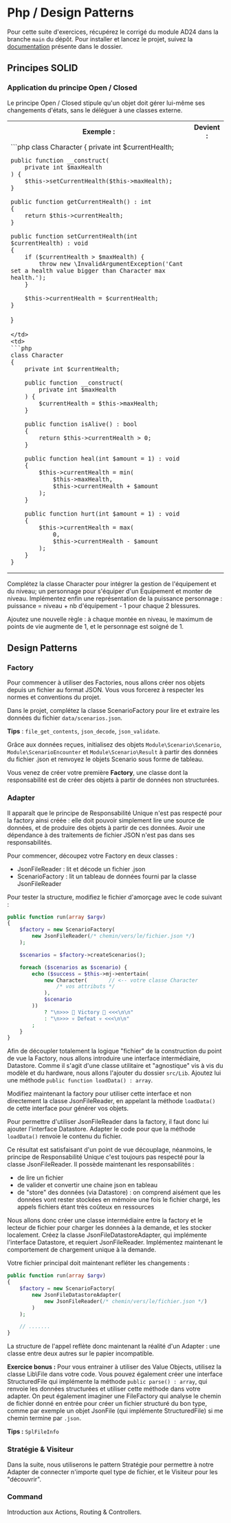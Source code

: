# Php / Design Patterns

Pour cette suite d'exercices, récupérez le corrigé du module AD24 dans la branche `main` du dépôt.
Pour installer et lancez le projet, suivez la [documentation](../projects/JdR/) présente dans le dossier.

## Principes SOLID

### Application du principe Open / Closed

Le principe Open / Closed stipule qu'un objet doit gérer lui-même ses changements d'états, sans le déléguer à une classes externe.

<table>
<tr>
<th>Exemple :</th>
<th>Devient : </th>
</tr>
<tr>
<td>
```php
class Character
{
    private int $currentHealth;

    public function __construct(
        private int $maxHealth
    ) {
        $this->setCurrentHealth($this->maxHealth);
    }

    public function getCurrentHealth() : int
    {
        return $this->currentHealth;
    }

    public function setCurrentHealth(int $currentHealth) : void
    {
        if ($currentHealth > $maxHealth) {
            throw new \InvalidArgumentException('Cant set a health value bigger than Character max health.');
        }

        $this->currentHealth = $currentHealth;
    }
}
```
</td>
<td>
```php
class Character
{
    private int $currentHealth;

    public function __construct(
        private int $maxHealth
    ) {
        $currentHealth = $this->maxHealth;
    }

    public function isAlive() : bool
    {
        return $this->currentHealth > 0;
    }

    public function heal(int $amount = 1) : void
    {
        $this->currentHealth = min(
            $this->maxHealth,
            $this->currentHealth + $amount
        );
    }

    public function hurt(int $amount = 1) : void
    {
        $this->currentHealth = max(
            0,
            $this->currentHealth - $amount
        );
    }
}
```
</td>
</tr>
</table>

Complétez la classe Character pour intégrer la gestion de l'équipement et du niveau; un personnage pour s'équiper d'un Equipement et monter de niveau.
Implémentez enfin une représentation de la puissance personnage : puissance = niveau + nb d'équipement - 1 pour chaque 2 blessures.

Ajoutez une nouvelle règle : à chaque montée en niveau, le maximum de points de vie augmente de 1, et le personnage est soigné de 1.

## Design Patterns

### Factory

Pour commencer à utiliser des Factories, nous allons créer nos objets depuis un fichier au format JSON. Vous vous forcerez à respecter les normes et conventions du projet.

Dans le projet, complétez la classe ScenarioFactory pour lire et extraire les données du fichier `data/scenarios.json`.

__Tips__ : `file_get_contents`, `json_decode`, `json_validate`.

Grâce aux données reçues, initialisez des objets `Module\Scenario\Scenario`, `Module\ScenarioEncounter` et `Module\Scenario\Result` à partir des données du fichier .json et renvoyez le objets Scenario sous forme de tableau.

Vous venez de créer votre première **Factory**, une classe dont la responsabilité est de créer des objets à partir de données non structurées.

### Adapter

Il apparaît que le principe de Responsabilité Unique n'est pas respecté pour la factory ainsi créée : elle doit pouvoir simplement lire une source de données, et de produire des objets à partir de ces données. Avoir une dépendance à des traitements de fichier JSON n'est pas dans ses responsabilités.

Pour commencer, découpez votre Factory en deux classes :
  - JsonFileReader : lit et décode un fichier .json
  - ScenarioFactory : lit un tableau de données fourni par la classe JsonFileReader

Pour tester la structure, modifiez le fichier d'amorçage avec le code suivant :
```php
public function run(array $argv)
{
    $factory = new ScenarioFactory(
        new JsonFileReader(/* chemin/vers/le/fichier.json */)
    );

    $scenarios = $factory->createScenarios();

    foreach ($scenarios as $scenario) {
        echo ($success = $this->mj->entertain(
            new Character(       // <-- votre classe Character
                /* vos attributs */
            ),
            $scenario
        ))
            ? "\n>>> 🤘 Victory 🤘 <<<\n\n"
            : "\n>>> 💀 Defeat 💀 <<<\n\n"
        ;
    }
}
```

Afin de découpler totalement la logique "fichier" de la construction du point de vue la Factory, nous allons introduire une interface intermédiaire, Datastore. Comme il s'agit d'une classe utilitaire et "agnostique" vis à vis du modèle et du hardware, nous allons l'ajouter du dossier `src/Lib`.
Ajoutez lui une méthode `public function loadData() : array`.

Modifiez maintenant la factory pour utiliser cette interface et non directement la classe JsonFileReader, en appelant la méthode `loadData()` de cette interface pour générer vos objets.

Pour permettre d'utiliser JsonFileReader dans la factory, il faut donc lui ajouter l'interface Datastore. Adapter le code pour que la méthode `loadData()` renvoie le contenu du fichier.

Ce résultat est satisfaisant d'un point de vue découplage, néanmoins, le principe de Responsabilité Unique c'est toujours pas respecté pour la classe JsonFileReader. Il possède maintenant les responsabilités :
- de lire un fichier
- de valider et convertir une chaine json en tableau
- de "store" des données (via Datastore) : on comprend aisément que les données vont rester stockées en mémoire une fois le fichier chargé, les appels fichiers étant très coûteux en ressources

Nous allons donc créer une classe intermédiaire entre la factory et le lecteur de fichier pour charger les données à la demande, et les stocker localement.
Créez la classe JsonFileDatastoreAdapter, qui implémente l'interface Datastore, et requiert JsonFileReader. Implémentez maintenant le comportement de chargement unique à la demande.

Votre fichier principal doit maintenant refléter les changements :
```php
public function run(array $argv)
{
    $factory = new ScenarioFactory(
        new JsonFileDatastoreAdapter(
            new JsonFileReader(/* chemin/vers/le/fichier.json */)
        )
    );

    // .......
}
```

La structure de l'appel reflète donc maintenant la réalité d'un Adapter : une classe entre deux autres sur le papier incompatible.

__Exercice bonus :__
Pour vous entrainer à utiliser des Value Objects, utilisez la classe Lib\File dans votre code.
Vous pouvez également créer une interface StructuredFile qui implémente la méthode `public parse() : array`, qui renvoie les données structurées et utiliser cette méthode dans votre adapter.
On peut également imaginer une FileFactory qui analyse le chemin de fichier donné en entrée pour créer un fichier structuré du bon type, comme par exemple un objet JsonFile (qui implémente StructuredFile) si me chemin termine par `.json`.

__Tips :__ `SplFileInfo`


### Stratégie & Visiteur

Dans la suite, nous utiliserons le pattern Stratégie pour permettre à notre Adapter de connecter n'importe quel type de fichier, et le Visiteur pour les "découvrir".

### Command

Introduction aux Actions, Routing & Controllers.
